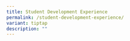 ```yaml
---
title: Student Development Experience
permalink: /student-development-experience/
variant: tiptap
description: ""
---
```

